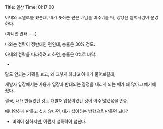 Title: 일상
Time: 01:17:00

아내와 오델로를 뒀는데, 내가 못하는 편은 아님을 비추어볼 때, 상당한 실력자임이 분명하다.

(아니면 안돼......)

나와는 전략이 정반대인 편인데, 승률은 30% 정도.

아내의 전략을 따라하려고 하면, 승률은 0%로 바닥.

+

말도 안되는 기획을 보고, 왜 그렇게 하냐고 아내가 물어보길래,

개발자 입장에서는 사용자 입장과 반대되는 결정을 내리게 되는 때가 꽤 많다고 얘기해줬다.

결국, 내가 만들었던 것도 개발자 입장이었던 것이 아주 많았음을 반증.

매니악하게 만들고 싶지 않다면, 내가 싫어하는 방향으로 만들면 되나?

- 비약이 심하지만, 어쩐지 설득력이 넘친다.

